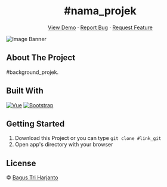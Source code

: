 <h1 align='center'>#nama_projek</h1>
  <p align="center">
    <a href="link_deploy">View Demo</a>
    ·
    <a href="https://https://github.com/Bagusth15/tickitz-web-responsive/issues">Report Bug</a>
    ·
    <a href="https://https://github.com/Bagusth15/tickitz-web-responsive/pulls">Request Feature</a>
  </p>

![Image Banner](https://raw.githubusercontent.com/Bagusth15/tickitz-web-responsive/main/readme-banner.png)

## About The Project

#background_projek.

## Built With

[![Vue](https://img.shields.io/badge/Vue-v2.6.11-green)](https://github.com/vuejs/vue)
[![Bootstrap](https://img.shields.io/badge/Bootstrap-v4.5.x-blue)](https://github.com/bootstrap-vue/bootstrap-vue)

## Getting Started

1. Download this Project or you can type `git clone #link_git`
2. Open app's directory with your browser

## License

© [Bagus Tri Harjanto](https://github.com/bagusth15/)
